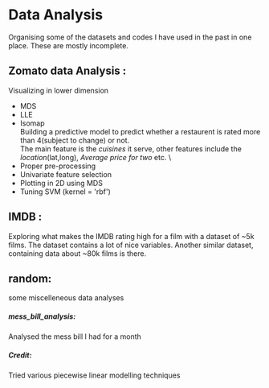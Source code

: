 # Data Analysis

Organising some of the datasets and codes I have used in the past in one place. These are mostly incomplete. 

## __Zomato data Analysis__ : 
Visualizing in lower dimension 
- MDS
- LLE
- Isomap \
Building a predictive model to predict whether a restaurent is rated more than 4(subject to change) or not. \
The main feature is the _cuisines_ it serve, other features include the _location_(lat,long), _Average price for two_ etc. \
- Proper pre-processing 
- Univariate feature selection 
- Plotting in 2D using MDS 
- Tuning SVM (kernel = 'rbf')


## __IMDB__ :
Exploring what makes the IMDB rating high for a film with a dataset of ~5k films. The dataset contains a lot of nice variables. Another similar dataset, containing data about ~80k films is there. 

## __random__:
some miscelleneous data analyses
##### __mess_bill_analysis__: 
Analysed the mess bill I had for a month
##### __Credit__:  
Tried various piecewise linear modelling techniques 
